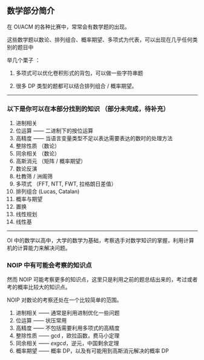 ## 数学部分简介

在 OI/ACM 的各种比赛中，常常会有数学题的出现。

这些数学题以数论、排列组合、概率期望、多项式为代表，可以出现在几乎任何类别的题目中

举几个栗子 ：

1. 多项式可以优化卷积形式的背包，可以做一些字符串题

2. 很多 DP 类型的题都可以结合排列组合 / 概率期望。

* * *

### 以下是你可以在本部分找到的知识 （部分未完成，待补充）

1. 进制相关
2. 位运算 —— 二进制下的按位运算
3. 高精度 —— 当语言变量类型不足以表达需要表达的数时的处理方法
4. 整除性质 （数论）
5. 同余相关 （数论）
6. 高斯消元 （矩阵 / 概率期望）
7. 数论反演
8. 杜教筛 / 洲阁筛
9. 多项式 （FFT, NTT, FWT, 拉格朗日差值）
10. 排列组合 (Lucas, Catalan)
11. 概率与期望
12. 置换
13. 线性规划
14. 线性基
* * *

OI 中的数学以高中，大学的数学为基础，考察选手对数学知识的掌握，利用计算机的计算能力来解决问题。

### NOIP 中有可能会考察的知识点

然而 NOIP 可能考察更多的知识点，这里只是利用之前的题总结出来的，考过或者考的概率比较大的知识点。

NOIP 对数论的考察还处在一个比较简单的范围。

1. 进制相关 —— 通常是利用进制优化一些问题
2. 位运算 —— 状压常用
3. 高精度 —— 不包括需要利用多项式的高精度
4. 整除性质 —— $\gcd$，欧拉函数，费马小定理
5. 同余相关 —— $exgcd$，逆元，中国剩余定理
6. 概率期望 —— 概率 DP，以及有可能用到高斯消元解决的概率 DP

